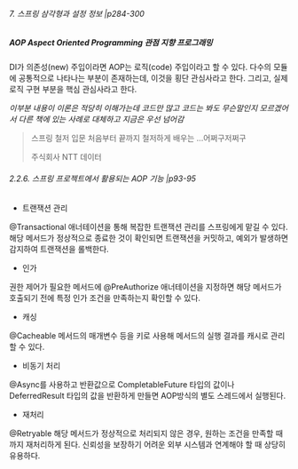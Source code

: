 ###### 7. 스프링 삼각형과 설정 정보 |p284-300

##### AOP Aspect Oriented Programming 관점 지향 프로그래밍

DI가 의존성(new) 주입이라면 AOP는 로직(code) 주입이라고 할 수 있다. 다수의 모듈에 공통적으로 나타나는 부분이 존재하는데, 이것을 횡단 관심사라고 한다. 그리고, 실제 로직 구현 부분을 핵심 관심사라고 한다.



*이부분 내용이 이론은 적당히 이해가는데 코드만 많고 코드는 봐도 무슨말인지 모르겠어서 다른 책에 있는 사례로 대체하고 지금은 우선 넘어감*



> 스프링 철저 입문  처음부터 끝까지 철저하게 배우는 ...어쩌구저쩌구
>
> 주식회사 NTT 데이터

###### 2.2.6. 스프링 프로젝트에서 활용되는 AOP 기능 |p93-95

- 트랜잭션 관리

@Transactional 애너테이션을 통해 복잡한 트랜잭션 관리를 스프링에게 맡길 수 있다. 해당 메서드가 정상적으로 종료한 것이 확인되면 트랜잭션을 커밋하고, 예외가 발생하면 감지하여 트랜잭션을 롤백한다.

- 인가

권한 제어가 필요한 메서드에 @PreAuthorize 애너테이션을 지정하면 해당 메서드가 호출되기 전에 특정 인가 조건을 만족하는지 확인할 수 있다.

- 캐싱

@Cacheable 메서드의 매개변수 등을 키로 사용해 메서드의 실행 결과를 캐시로 관리할 수 있다.

- 비동기 처리

@Async를 사용하고 반환값으로 CompletableFuture 타입의 값이나 DeferredResult 타입의 값을 반환하게 만들면 AOP방식의 별도 스레드에서 실행된다.

- 재처리

@Retryable 해당 메서드가 정상적으로 처리되지 않은 경우, 원하는 조건을 만족할 때까지 재처리하게 된다. 신뢰성을 보장하기 어려운 외부 시스템과 연계해야 할 때 상당히 유용하다.

